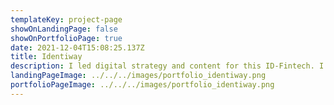 ```yaml
---
templateKey: project-page
showOnLandingPage: false
showOnPortfolioPage: true
date: 2021-12-04T15:08:25.137Z
title: Identiway
description: I led digital strategy and content for this ID-Fintech. I also rebranded the entire platform to ZealiD.
landingPageImage: ../../../images/portfolio_identiway.png
portfolioPageImage: ../../../images/portfolio_identiway.png
---
```

